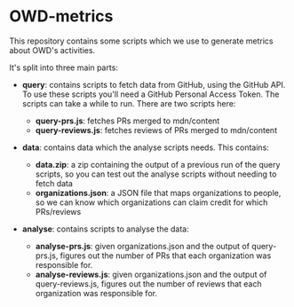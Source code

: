 # OWD-metrics

This repository contains some scripts which we use to generate metrics about OWD's activities.

It's split into three main parts:

- **query**: contains scripts to fetch data from GitHub, using the GitHub API. To use these scripts you'll need a GitHub Personal Access Token. The scripts can take a while to run. There are two scripts here:

  - **query-prs.js**: fetches PRs merged to mdn/content
  - **query-reviews.js**: fetches reviews of PRs merged to mdn/content

- **data**: contains data which the analyse scripts needs. This contains:

  - **data.zip**: a zip containing the output of a previous run of the query scripts, so you can test out the analyse scripts without needing to fetch data
  - **organizations.json**: a JSON file that maps organizations to people, so we can know which organizations can claim credit for which PRs/reviews

- **analyse**: contains scripts to analyse the data:

  - **analyse-prs.js**: given organizations.json and the output of query-prs.js, figures out the number of PRs that each organization was responsible for.
  - **analyse-reviews.js**: given organizations.json and the output of query-reviews.js, figures out the number of reviews that each organization was responsible for.
